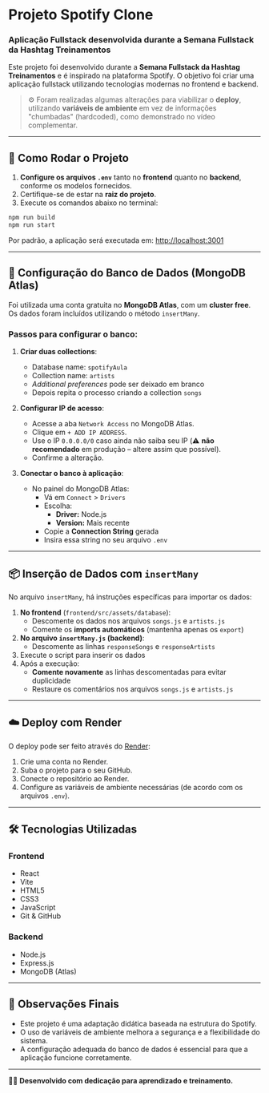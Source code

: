 # Projeto Spotify Clone

### Aplicação Fullstack desenvolvida durante a Semana Fullstack da Hashtag Treinamentos

Este projeto foi desenvolvido durante a **Semana Fullstack da Hashtag Treinamentos** e é inspirado na plataforma Spotify. O objetivo foi criar uma aplicação fullstack utilizando tecnologias modernas no frontend e backend.

> ⚙️ Foram realizadas algumas alterações para viabilizar o **deploy**, utilizando **variáveis de ambiente** em vez de informações "chumbadas" (hardcoded), como demonstrado no vídeo complementar.

---

## 🚀 Como Rodar o Projeto

1. **Configure os arquivos `.env`** tanto no **frontend** quanto no **backend**, conforme os modelos fornecidos.
2. Certifique-se de estar na **raiz do projeto**.
3. Execute os comandos abaixo no terminal:

```bash
npm run build
npm run start
```

Por padrão, a aplicação será executada em: [http://localhost:3001](http://localhost:3001)

---

## 💾 Configuração do Banco de Dados (MongoDB Atlas)

Foi utilizada uma conta gratuita no **MongoDB Atlas**, com um **cluster free**. Os dados foram incluídos utilizando o método `insertMany`.

### Passos para configurar o banco:

1. **Criar duas collections**:

   - Database name: `spotifyAula`
   - Collection name: `artists`
   - _Additional preferences_ pode ser deixado em branco
   - Depois repita o processo criando a collection `songs`

2. **Configurar IP de acesso**:

   - Acesse a aba `Network Access` no MongoDB Atlas.
   - Clique em `+ ADD IP ADDRESS`.
   - Use o IP `0.0.0.0/0` caso ainda não saiba seu IP (⚠️ **não recomendado** em produção – altere assim que possível).
   - Confirme a alteração.

3. **Conectar o banco à aplicação**:
   - No painel do MongoDB Atlas:
     - Vá em `Connect` > `Drivers`
     - Escolha:
       - **Driver:** Node.js
       - **Version:** Mais recente
     - Copie a **Connection String** gerada
     - Insira essa string no seu arquivo `.env`

---

## 📦 Inserção de Dados com `insertMany`

No arquivo `insertMany`, há instruções específicas para importar os dados:

1. **No frontend** (`frontend/src/assets/database`):
   - Descomente os dados nos arquivos `songs.js` e `artists.js`
   - Comente os **imports automáticos** (mantenha apenas os `export`)
2. **No arquivo `insertMany.js` (backend)**:
   - Descomente as linhas `responseSongs` e `responseArtists`
3. Execute o script para inserir os dados
4. Após a execução:
   - **Comente novamente** as linhas descomentadas para evitar duplicidade
   - Restaure os comentários nos arquivos `songs.js` e `artists.js`

---

## ☁️ Deploy com Render

O deploy pode ser feito através do [Render](https://render.com/):

1. Crie uma conta no Render.
2. Suba o projeto para o seu GitHub.
3. Conecte o repositório ao Render.
4. Configure as variáveis de ambiente necessárias (de acordo com os arquivos `.env`).

---

## 🛠️ Tecnologias Utilizadas

### Frontend

- React
- Vite
- HTML5
- CSS3
- JavaScript
- Git & GitHub

### Backend

- Node.js
- Express.js
- MongoDB (Atlas)

---

## 📌 Observações Finais

- Este projeto é uma adaptação didática baseada na estrutura do Spotify.
- O uso de variáveis de ambiente melhora a segurança e a flexibilidade do sistema.
- A configuração adequada do banco de dados é essencial para que a aplicação funcione corretamente.

---

👨‍💻 **Desenvolvido com dedicação para aprendizado e treinamento.**
